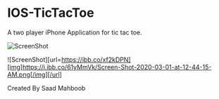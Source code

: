 # IOS-TicTacToe
A two player iPhone Application for tic tac toe. 

![ScreenShot](https://ibb.co/xf2kDPN)

![ScreenShot][url=https://ibb.co/xf2kDPN][img]https://i.ibb.co/61yMmVk/Screen-Shot-2020-03-01-at-12-44-15-AM.png[/img][/url]

Created By Saad Mahboob
